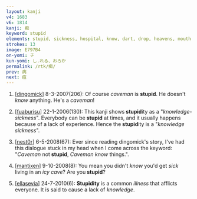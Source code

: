 ```yaml
---
layout: kanji
v4: 1683
v6: 1814
kanji: 痴
keyword: stupid
elements: stupid, sickness, hospital, know, dart, drop, heavens, mouth
strokes: 13
image: E797B4
on-yomi: チ
kun-yomi: し.れる、おろか
permalink: /rtk/痴/
prev: 病
next: 痘
---
```


1) [<a href="http://kanji.koohii.com/profile/dingomick">dingomick</a>] 8-3-2007(206): Of course <em>caveman</em> is <strong>stupid</strong>. He doesn&#039;t <em>know</em> anything. He&#039;s a <em>caveman</em>!

2) [<a href="http://kanji.koohii.com/profile/fuaburisu">fuaburisu</a>] 22-1-2006(130): This kanji shows<strong> stupid</strong>ity as a &quot;<em>knowledge-sickness</em>&quot;. Everybody can be<strong> stupid</strong> at times, and it usually happens because of a lack of experience. Hence the<strong> stupid</strong>ity is a &quot;<em>knowledge sickness</em>&quot;.

3) [<a href="http://kanji.koohii.com/profile/nest0r">nest0r</a>] 6-5-2008(67): Ever since reading dingomick&#039;s story, I&#039;ve had this dialogue stuck in my head when I come across the keyword: &quot;<em>Caveman</em> not<strong> stupid</strong>, <em>Caveman</em> <em>know</em> things.&quot;.

4) [<a href="http://kanji.koohii.com/profile/mantixen">mantixen</a>] 9-10-2008(8): You mean you didn&#039;t <em>know</em> you&#039;d get <em>sick</em> living in an <em>icy cave</em>? Are you<strong> stupid</strong>?

5) [<a href="http://kanji.koohii.com/profile/ellasevia">ellasevia</a>] 24-7-2010(6): <strong>Stupidity</strong> is a common <em>illness</em> that afflicts everyone. It is said to cause a lack of <em>knowledge</em>.

